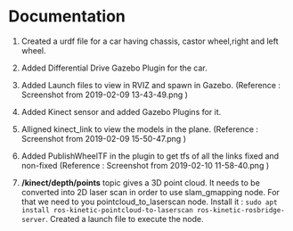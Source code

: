 # Documentation

1. Created a urdf file for a car having chassis, castor wheel,right and left wheel.

2. Added Differential Drive Gazebo Plugin for the car.

3. Added Launch files to view in RVIZ and spawn in Gazebo. (Reference : Screenshot from 2019-02-09 13-43-49.png )

4. Added Kinect sensor and added Gazebo Plugins for it. 

5. Alligned kinect_link to view the models in the plane. (Reference : Screenshot from 2019-02-09 15-50-47.png )

6. Added PublishWheelTF in the plugin to get tfs of all the links fixed and non-fixed (Reference : Screenshot from 2019-02-10 11-58-40.png )

7. **/kinect/depth/points** topic gives a 3D point cloud. It needs to be converted into 2D laser scan in order to use slam_gmapping node. For that we need to you pointcloud_to_laserscan node. Install it : `sudo apt install ros-kinetic-pointcloud-to-laserscan ros-kinetic-rosbridge-server`. Created a launch file to execute the node.


